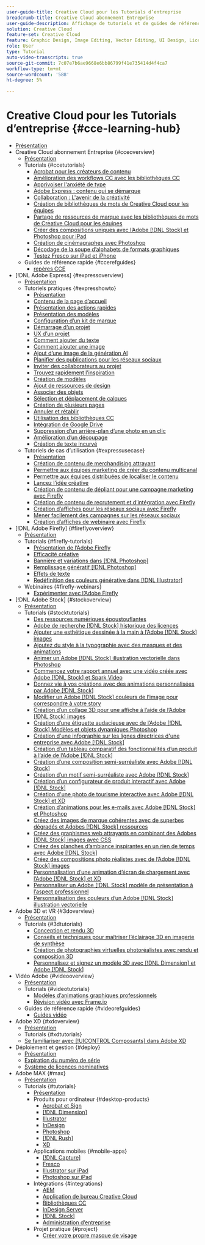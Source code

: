 ```yaml
---
user-guide-title: Creative Cloud pour les Tutorials d’entreprise
breadcrumb-title: Creative Cloud abonnement Entreprise
user-guide-description: Affichage de tutoriels et de guides de référence rapide axés sur Creative Cloud abonnement Entreprise
solution: Creative Cloud
feature-set: Creative Cloud
feature: Graphic Design, Image Editing, Vector Editing, UI Design, Licensable Assets, Gen AI, Video Editing, 3D
role: User
type: Tutorial
auto-video-transcripts: true
source-git-commit: 7c07e7b6ae9668e6bb86799f41e735414d4f4ca7
workflow-type: tm+mt
source-wordcount: '588'
ht-degree: 5%

---
```



# Creative Cloud pour les Tutorials d’entreprise {#cce-learning-hub}

+ [Présentation](overview.md)
+ Creative Cloud abonnement Entreprise {#cceoverview}
   + [Présentation](cce/overview-cce.md)
   + Tutorials {#ccetutorials}
      + [Acrobat pour les créateurs de contenu](cce/acrobat-content-creators.md)
      + [Amélioration des workflows CC avec les bibliothèques CC](cce/cc-workflows-cc-libraries.md)
      + [Apprivoiser l&#39;anxiété de type](cce/taming-type-anxiety.md)
      + [Adobe Express : contenu qui se démarque](cce/adobe-express-content-that-stands-out.md)
      + [Collaboration : L&#39;avenir de la créativité](cce/collaboration-the-future-of-creativity.md)
      + [Création de bibliothèques de mots de Creative Cloud pour les équipes](cce/ccteamlibraries.md)
      + [Partage de ressources de marque avec les bibliothèques de mots de Creative Cloud pour les équipes](cce/sharecclibraries.md)
      + [Créer des compositions uniques avec l’Adobe [!DNL Stock] et Photoshop pour iPad](cce/compositepsipad.md)
      + [Création de cinémagraphes avec Photoshop](cce/cinemagraphps.md)
      + [Décodage de la soupe d’alphabets de formats graphiques](cce/alphabetsoup.md)
      + [Testez Fresco sur iPad et iPhone](cce/frescoworkshop.md)
   + Guides de référence rapide {#ccerefguides}
      + [repères CCE](quick-reference/overview-ref.md)
+ [!DNL Adobe Express] {#expressoverview}
   + [Présentation](express/overview-express.md)
   + Tutoriels pratiques {#expresshowto}
      + [Présentation](express/overview-express-how-to.md)
      + [Contenu de la page d’accueil](express/get-started.md)
      + [Présentation des actions rapides](express/quick-actions.md)
      + [Présentation des modèles](express/introduction-templates.md)
      + [Configuration d’un kit de marque](express/brand.md)
      + [Démarrage d’un projet](express/new-project.md)
      + [UX d’un projet](express/workspace.md)
      + [Comment ajouter du texte](express/text-effects.md)
      + [Comment ajouter une image](express/image-effects.md)
      + [Ajout d’une image de la génération AI](express/add-gen-ai-image.md)
      + [Planifier des publications pour les réseaux sociaux](express/schedule.md)
      + [Inviter des collaborateurs au projet](express/collaborate.md)
      + [Trouvez rapidement l’inspiration](express/get-inspiration.md)
      + [Création de modèles](express/create-templates.md)
      + [Ajout de ressources de design](express/add-design-assets.md)
      + [Associer des objets](express/group-objects.md)
      + [Sélection et déplacement de calques](express/layers.md)
      + [Création de plusieurs pages](express/multiple-pages.md)
      + [Annuler et rétablir](express/undo-redo.md)
      + [Utilisation des bibliothèques CC](express/cc-libraries.md)
      + [Intégration de Google Drive](express/google-drive.md)
      + [Suppression d’un arrière-plan d’une photo en un clic](express/remove-background.md)
      + [Amélioration d’un découpage](express/refine-cutout.md)
      + [Création de texte incurvé](express/create-curved-text.md)
   + Tutoriels de cas d’utilisation {#expressusecase}
      + [Présentation](express/overview-express-use-case-tutorials.md)
      + [Création de contenu de merchandising attrayant](express/compelling-merchandise.md)
      + [Permettre aux équipes marketing de créer du contenu multicanal](express/multi-channel-marketing-content.md)
      + [Permettre aux équipes distribuées de localiser le contenu](express/localized-marketing-content.md)
      + [Lancez l’idée créative](express/jumpstart-ideation.md)
      + [Création de contenu de dépliant pour une campagne marketing avec Firefly](express/create-local-marketing.md)
      + [Création de contenu de recrutement et d’intégration avec Firefly](express/create-on-boarding.md)
      + [Création d’affiches pour les réseaux sociaux avec Firefly](express/create-social-posters.md)
      + [Mener facilement des campagnes sur les réseaux sociaux](express/create-blog-graphics.md)
      + [Création d’affiches de webinaire avec Firefly](express/create-webinar-poster.md)
+ [!DNL Adobe Firefly] {#fireflyoverview}
   + [Présentation](firefly/overview-firefly.md)
   + Tutorials {#firefly-tutorials}
      + [Présentation de l’Adobe Firefly](firefly/overview-of-firefly.md)
      + [Efficacité créative](firefly/enable-creative-efficiency.md)
      + [Bannière et variations dans [!DNL Photoshop]](firefly/web-banner-ad.md)
      + [Remplissage génératif [!DNL Photoshop]](firefly/generative-fill.md)
      + [Effets de texte](firefly/text-effects.md)
      + [Redéfinition des couleurs générative dans [!DNL Illustrator]](firefly/generative-recolor.md)
   + Webinaires {#firefly-webinars}
      + [Expérimenter avec l’Adobe Firefly](firefly/webinar-experimenting.md)
+ [!DNL Adobe Stock] {#stockoverview}
   + [Présentation](stock/overview-stock.md)
   + Tutorials {#stocktutorials}
      + [Des ressources numériques époustouflantes](stock/stunning-digital-assets.md)
      + [Adobe de recherche [!DNL Stock] historique des licences](stock/searchstock.md)
      + [Ajouter une esthétique dessinée à la main à l’Adobe [!DNL Stock] images](stock/handdrawn.md)
      + [Ajoutez du style à la typographie avec des masques et des animations](stock/flairtypography.md)
      + [Animer un Adobe [!DNL Stock] illustration vectorielle dans Photoshop](stock/animatevector.md)
      + [Commencez votre rapport annuel avec une vidéo créée avec Adobe [!DNL Stock] et Spark Video](stock/annualreport.md)
      + [Donnez vie à vos créations avec des animations personnalisées par Adobe [!DNL Stock]](stock/customanimations.md)
      + [Modifier un Adobe [!DNL Stock] couleurs de l’image pour correspondre à votre story](stock/changecolors.md)
      + [Création d’un collage 3D pour une affiche à l’aide de l’Adobe [!DNL Stock] images](stock/collage.md)
      + [Création d’une étiquette audacieuse avec de l’Adobe [!DNL Stock] Modèles et objets dynamiques Photoshop](stock/boldlabel.md)
      + [Création d&#39;une infographie sur les lignes directrices d&#39;une entreprise avec Adobe [!DNL Stock]](stock/infographic.md)
      + [Création d’un tableau comparatif des fonctionnalités d’un produit à l’aide de l’Adobe [!DNL Stock]](stock/featurecomparison.md)
      + [Création d’une composition semi-surréaliste avec Adobe [!DNL Stock]](stock/surrealcomposite.md)
      + [Création d’un motif semi-surréaliste avec Adobe [!DNL Stock]](stock/surrealpattern.md)
      + [Création d’un configurateur de produit interactif avec Adobe [!DNL Stock]](stock/productconfigurator.md)
      + [Création d&#39;une photo de tourisme interactive avec Adobe [!DNL Stock] et XD](stock/interactivetourismphoto.md)
      + [Création d’animations pour les e-mails avec Adobe [!DNL Stock] et Photoshop](stock/animationemail.md)
      + [Créez des images de marque cohérentes avec de superbes dégradés et Adobes [!DNL Stock] ressources](stock/brandgradients.md)
      + [Créez des graphismes web attrayants en combinant des Adobes [!DNL Stock] images avec CSS](stock/webgraphics.md)
      + [Créez des planches d’ambiance inspirantes en un rien de temps avec Adobe [!DNL Stock]](stock/moodboard.md)
      + [Créez des compositions photo réalistes avec de l’Adobe [!DNL Stock] images](stock/realisticcomposite.md)
      + [Personnalisation d’une animation d’écran de chargement avec l’Adobe [!DNL Stock] et XD](stock/loadingscreen.md)
      + [Personnaliser un Adobe [!DNL Stock] modèle de présentation à l’aspect professionnel](stock/presentationtemplate.md)
      + [Personnalisation des couleurs d’un Adobe [!DNL Stock] illustration vectorielle](stock/customizecolors.md)
+ Adobe 3D et VR {#3doverview}
   + [Présentation](3di/overview-3di.md)
   + Tutorials {#3dtutorials}
      + [Conception et rendu 3D](3di/substance-3d-stager.md)
      + [Conseils et techniques pour maîtriser l’éclairage 3D en imagerie de synthèse](3di/mastering3dlighting.md)
      + [Création de photographies virtuelles photoréalistes avec rendu et composition 3D](3di/photorealistic.md)
      + [Personnalisez et signez un modèle 3D avec [!DNL Dimension] et Adobe [!DNL Stock]](3di/3ddimensionstock.md)
+ Vidéo Adobe {#videooverview}
   + [Présentation](dva/overview-dva.md)
   + Tutorials {#videotutorials}
      + [Modèles d’animations graphiques professionnels](dva/motion-graphics-templates.md)
      + [Révision vidéo avec Frame.io](dva/video-review-frame-io.md)
   + Guides de référence rapide {#videorefguides}
      + [Guides vidéo](dva/overview-dva-ref.md)
+ Adobe XD {#xdoverview}
   + [Présentation](xd/overview-xd.md)
   + Tutorials {#xdtutorials}
   + [Se familiariser avec [!UICONTROL Composants] dans Adobe XD](xd/components.md)
+ Déploiement et gestion {#deploy}
   + [Présentation](deploy/overview-deploy.md)
   + [Expiration du numéro de série](deploy/cceserial.md)
   + [Système de licences nominatives](deploy/nameduserlicensing.md)
+ Adobe MAX {#max}
   + [Présentation](max/overview-max.md)
   + Tutorials {#tutorials}
      + [Présentation](max/maxtutorials.md)
      + Produits pour ordinateur {#desktop-products}
         + [Acrobat et Sign](max/acrobat-sign.md)
         + [[!DNL Dimension]](max/dimension.md)
         + [Illustrator](max/illustrator.md)
         + [InDesign](max/indesign.md)
         + [Photoshop](max/photoshop.md)
         + [[!DNL Rush]](max/rush.md)
         + [XD](max/xd.md)
      + Applications mobiles {#mobile-apps}
         + [[!DNL Capture]](max/capture.md)
         + [Fresco](max/fresco.md)
         + [Illustrator sur iPad](max/illustratoripad.md)
         + [Photoshop sur iPad](max/photoshopipad.md)
      + Intégrations {#integrations}
         + [AEM](max/aem.md)
         + [Application de bureau Creative Cloud](max/creativeclouddesktopapp.md)
         + [Bibliothèques CC](max/cclibraries.md)
         + [InDesign Server](max/indesignserver.md)
         + [[!DNL Stock]](max/stock.md)
         + [Administration d’entreprise](max/enterprise.md)
      + Projet pratique {#project}
         + [Créer votre propre masque de visage](max/handsonproject.md)
